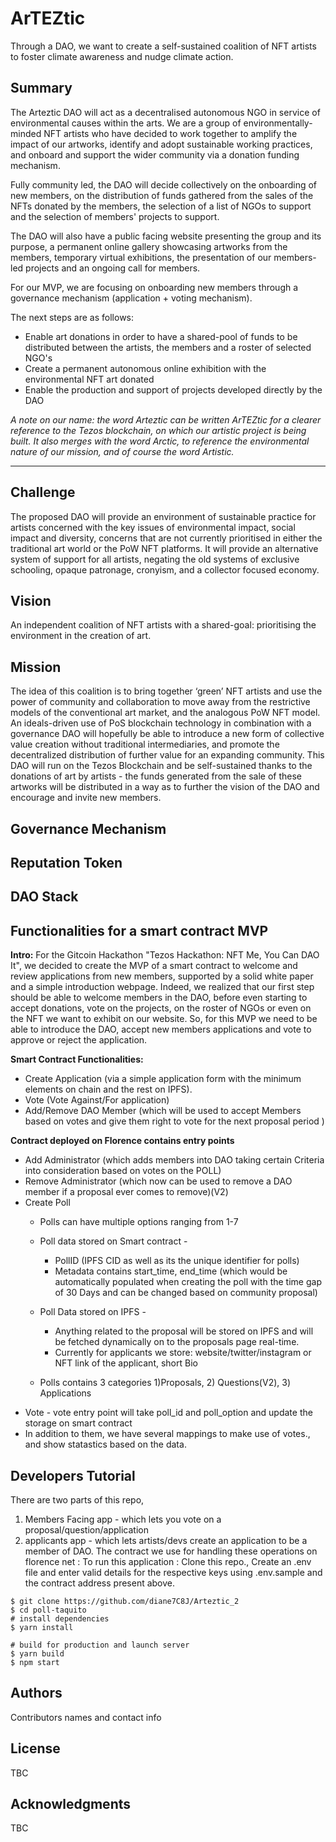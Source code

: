 # ArTEZtic
Through a DAO, we want to create a self-sustained coalition of NFT artists to foster climate awareness and nudge climate action. 

## Summary
The Arteztic DAO will act as a decentralised autonomous NGO in service of environmental causes within the arts. We are a group of environmentally-minded NFT artists who have decided to work together to amplify the impact of our artworks, identify and adopt sustainable working practices, and onboard and support the wider community via a donation funding mechanism.

Fully community led, the DAO will decide collectively on the onboarding of new members, on the distribution of funds gathered from the sales of the NFTs donated by the members, the selection of a list of NGOs to support and the selection of members' projects to support.

The DAO will also have a public facing website presenting the group and its purpose, a permanent online gallery showcasing artworks from the members, temporary virtual exhibitions, the presentation of our members-led projects and an ongoing call for members.

For our MVP, we are focusing on onboarding new members through a governance mechanism (application + voting mechanism).

The next steps are as follows:
- Enable art donations in order to have a shared-pool of funds to be distributed between the artists, the members and a roster of selected NGO's
- Create a permanent autonomous online exhibition with the environmental NFT art donated
- Enable the production and support of projects developed directly by the DAO

*A note on our name: the word Arteztic can be written ArTEZtic for a clearer reference to the Tezos blockchain, on which our artistic project is being built. It also merges with the word Arctic, to reference the environmental nature of our mission, and of course the word Artistic.*

-------------

## Challenge
The proposed DAO will provide an environment of sustainable practice for artists concerned with the key issues of environmental impact, social impact and diversity, concerns that are not currently prioritised in either the traditional art world or the PoW NFT platforms. It will provide an alternative system of support for all artists, negating the old systems of exclusive schooling, opaque patronage, cronyism, and a collector focused economy.

## Vision
An independent coalition of NFT artists with a shared-goal: prioritising the environment in the creation of art. 

## Mission 
The idea of this coalition is to bring together ‘green’ NFT artists and use the power of community and collaboration to move away from the restrictive models of the conventional art market, and the analogous PoW NFT model.
An ideals-driven use of PoS blockchain technology in combination with a governance DAO will hopefully be able to introduce a new form of collective value creation without traditional intermediaries, and promote the decentralized distribution of further value for an expanding community.
This DAO will run on the Tezos Blockchain and be self-sustained thanks to the donations of art by artists - the funds generated from the sale of these artworks will be distributed in a way as to further the vision of the DAO and encourage and invite new members.

## Governance Mechanism

## Reputation Token

## DAO Stack

## Functionalities for a smart contract MVP
**Intro:**
For the Gitcoin Hackathon "Tezos Hackathon: NFT Me, You Can DAO It", we decided to create the MVP of a smart contract to welcome and review applications from new members,  supported by a solid white paper and a simple introduction webpage.
Indeed, we realized that our first step should be able to welcome members in the DAO, before even starting to accept donations, vote on the projects, on the roster of NGOs or even on the NFT we want to exhibit on our website. So, for this MVP we need to be able to introduce the DAO, accept new members applications and vote to approve or reject the application.

**Smart Contract Functionalities:**
- Create Application (via a simple application form with the minimum elements on chain and the rest on IPFS).
- Vote (Vote Against/For application)
- Add/Remove DAO Member (which will be used to accept Members based on votes and give them right to vote for the next proposal period )

**Contract deployed on Florence contains entry points**
   * Add Administrator (which adds members into DAO taking certain Criteria into consideration based on votes on the POLL) 
   * Remove Administrator (which now can be used to remove a DAO member if a proposal ever comes to remove)(V2)
   * Create Poll 
      * Polls can have multiple options ranging from 1-7 
      * Poll data stored on Smart contract - 
         - PollID (IPFS CID as well as its the unique identifier for polls)
         - Metadata contains start_time, end_time (which would be automatically populated when creating the poll with the time gap of 30 Days and can be changed based on community             proposal)
      * Poll Data stored on IPFS -
         - Anything related to the proposal will be stored on IPFS and will be fetched dynamically on to the proposals page real-time.
         - Currently for applicants we store: website/twitter/instagram or NFT link of the applicant, short Bio

      * Polls contains 3 categories  1)Proposals, 2) Questions(V2), 3) Applications
   * Vote - vote entry point will take poll_id and poll_option and update the storage on smart contract
   * In addition to them, we have several mappings to make use of votes., and show statastics based on the data.

## Developers Tutorial
There are two parts of this repo,
1) Members Facing app - which lets you vote on a proposal/question/application
2) applicants app - which lets artists/devs create an application to be a member of DAO.
The contract we use for handling these operations on florence net : 
To run this application : Clone this repo., Create an .env file and enter valid details for the respective keys using .env.sample and the contract address present above. 
```
$ git clone https://github.com/diane7C8J/Arteztic_2
$ cd poll-taquito
# install dependencies
$ yarn install

# build for production and launch server
$ yarn build
$ npm start
```


## Authors
Contributors names and contact info

## License
TBC 

## Acknowledgments
TBC
